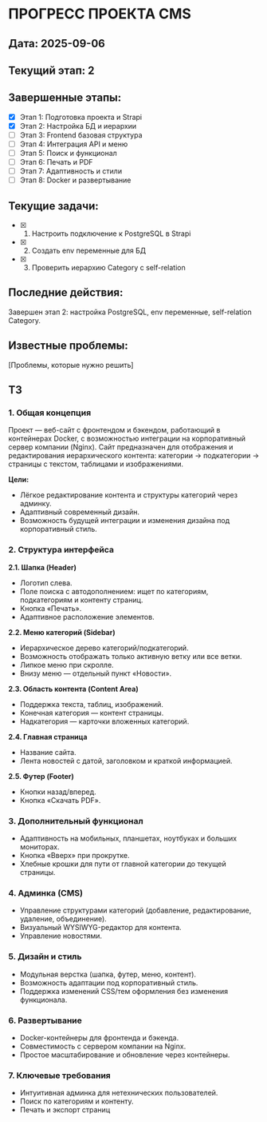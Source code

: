 # ПРОГРЕСС ПРОЕКТА CMS

## Дата: 2025-09-06
## Текущий этап: 2

## Завершенные этапы:
- [x] Этап 1: Подготовка проекта и Strapi
- [x] Этап 2: Настройка БД и иерархии
- [ ] Этап 3: Frontend базовая структура
- [ ] Этап 4: Интеграция API и меню
- [ ] Этап 5: Поиск и функционал
- [ ] Этап 6: Печать и PDF
- [ ] Этап 7: Адаптивность и стили
- [ ] Этап 8: Docker и развертывание

## Текущие задачи:
- [x] 1. Настроить подключение к PostgreSQL в Strapi
- [x] 2. Создать env переменные для БД
- [x] 3. Проверить иерархию Category с self-relation

## Последние действия:
Завершен этап 2: настройка PostgreSQL, env переменные, self-relation Category.

## Известные проблемы:
[Проблемы, которые нужно решить]

## ТЗ
### 1. Общая концепция
Проект — веб-сайт с фронтендом и бэкендом, работающий в контейнерах Docker, с возможностью интеграции на корпоративный сервер компании (Nginx). Сайт предназначен для отображения и редактирования иерархического контента: категории → подкатегории → страницы с текстом, таблицами и изображениями.

**Цели:**
- Лёгкое редактирование контента и структуры категорий через админку.
- Адаптивный современный дизайн.
- Возможность будущей интеграции и изменения дизайна под корпоративный стиль.

### 2. Структура интерфейса
**2.1. Шапка (Header)**
- Логотип слева.
- Поле поиска с автодополнением: ищет по категориям, подкатегориям и контенту страниц.
- Кнопка «Печать».
- Адаптивное расположение элементов.

**2.2. Меню категорий (Sidebar)**
- Иерархическое дерево категорий/подкатегорий.
- Возможность отображать только активную ветку или все ветки.
- Липкое меню при скролле.
- Внизу меню — отдельный пункт «Новости».

**2.3. Область контента (Content Area)**
- Поддержка текста, таблиц, изображений.
- Конечная категория — контент страницы.
- Надкатегория — карточки вложенных категорий.

**2.4. Главная страница**
- Название сайта.
- Лента новостей с датой, заголовком и краткой информацией.

**2.5. Футер (Footer)**
- Кнопки назад/вперед.
- Кнопка «Скачать PDF».

### 3. Дополнительный функционал
- Адаптивность на мобильных, планшетах, ноутбуках и больших мониторах.
- Кнопка «Вверх» при прокрутке.
- Хлебные крошки для пути от главной категории до текущей страницы.

### 4. Админка (CMS)
- Управление структурами категорий (добавление, редактирование, удаление, объединение).
- Визуальный WYSIWYG-редактор для контента.
- Управление новостями.

### 5. Дизайн и стиль
- Модульная верстка (шапка, футер, меню, контент).
- Возможность адаптации под корпоративный стиль.
- Поддержка изменений CSS/тем оформления без изменения функционала.

### 6. Развертывание
- Docker-контейнеры для фронтенда и бэкенда.
- Совместимость с сервером компании на Nginx.
- Простое масштабирование и обновление через контейнеры.

### 7. Ключевые требования
- Интуитивная админка для нетехнических пользователей.
- Поиск по категориям и контенту.
- Печать и экспорт страниц
